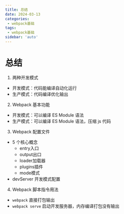 ```yaml
---
title: 总结
date: 2024-03-13
categories: 
 - webpack基础
tags:
 - webpack基础
sidebar: 'auto'
---
```

# 总结

1. 两种开发模式

- 开发模式：代码能编译自动化运行
- 生产模式：代码编译优化输出

2. Webpack 基本功能

- 开发模式：可以编译 ES Module 语法
- 生产模式：可以编译 ES Module 语法，压缩 js 代码

3. Webpack 配置文件

- 5 个核心概念
  - entry入口
  - output出口
  - loader加载器
  - plugins插件
  - mode模式
- devServer 开发模式配置

4. Webpack 脚本指令用法

- `webpack` 直接打包输出
- `webpack serve` 启动开发服务器，内存编译打包没有输出
